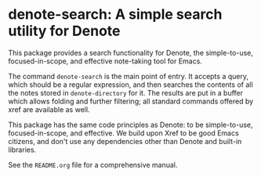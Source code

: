 # denote-search: A simple search utility for Denote

This package provides a search functionality for Denote, the
simple-to-use, focused-in-scope, and effective note-taking tool for
Emacs.

The command `denote-search` is the main point of entry. It accepts a
query, which should be a regular expression, and then searches the
contents of all the notes stored in `denote-directory` for it. The
results are put in a buffer which allows folding and further
filtering; all standard commands offered by xref are available as
well.

This package has the same code principles as Denote: to be
simple-to-use, focused-in-scope, and effective.  We build upon Xref
to be good Emacs citizens, and don't use any dependencies other
than Denote and built-in libraries.

See the `README.org` file for a comprehensive manual.
